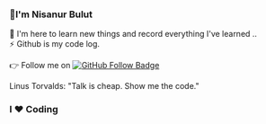 ### 👋I'm Nisanur Bulut      <br>
🌱 I'm here to learn new things and record everything I've learned .. <br>
⚡  Github is my code log. 

👉 Follow me on [![GitHub Follow Badge](https://img.shields.io/github/followers/NisanurBulut?label=follow&style=social)](https://github.com/NisanurBulut)

Linus Torvalds: "Talk is cheap. Show me the code."

### I ❤️ Coding
<!--
**NisanurBulut/NisanurBulut** is a ✨ _special_ ✨ repository because its `README.md` (this file) appears on your GitHub profile.

Here are some ideas to get you started:

- 🔭 I’m currently working on ...
- 🌱 I’m currently learning ...
- 👯 I’m looking to collaborate on ...
- 🤔 I’m looking for help with ...
- 💬 Ask me about ...
- 📫 How to reach me: ...
- 😄 Pronouns: ...
- ⚡ Fun fact: ...
-->

